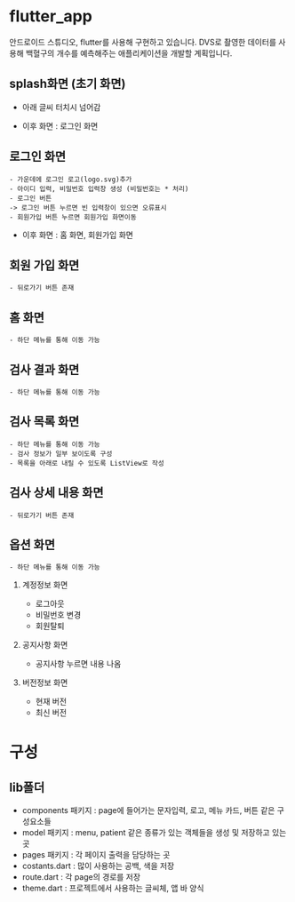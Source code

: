 # flutter_app

안드로이드 스튜디오, flutter를 사용해 구현하고 있습니다.
DVS로 촬영한 데이터를 사용해 백혈구의 개수를 예측해주는 애플리케이션을 개발할 계획입니다.


## splash화면 (초기 화면)
- 아래 글씨 터치시 넘어감

- 이후 화면 : 로그인 화면    

## 로그인 화면
    - 가운데에 로그인 로고(logo.svg)추가
    - 아이디 입력, 비밀번호 입력창 생성 (비밀번호는 * 처리)
    - 로그인 버튼    
    -> 로그인 버튼 누르면 빈 입력창이 있으면 오류표시
    - 회원가입 버튼 누르면 회원가입 화면이동

- 이후 화면 : 홈 화면, 회원가입 화면    

## 회원 가입 화면
    - 뒤로가기 버튼 존재

## 홈 화면
    - 하단 메뉴를 통해 이동 가능

## 검사 결과 화면
    - 하단 메뉴를 통해 이동 가능

## 검사 목록 화면
    - 하단 메뉴를 통해 이동 가능
    - 검사 정보가 일부 보이도록 구성
    - 목록을 아래로 내릴 수 있도록 ListView로 작성

## 검사 상세 내용 화면
    - 뒤로가기 버튼 존재

## 옵션 화면
    - 하단 메뉴를 통해 이동 가능

1. 계정정보 화면
    - 로그아웃
    - 비밀번호 변경
    - 회원탈퇴
  
2. 공지사항 화면
    - 공지사항 누르면 내용 나옴
  
3. 버전정보 화면
    - 현재 버전
    - 최신 버전

# 구성
## lib폴더
- components 패키지 : page에 들어가는 문자입력, 로고, 메뉴 카드, 버튼 같은 구성요소들
- model 패키지 : menu, patient 같은 종류가 있는 객체들을 생성 및 저장하고 있는 곳
- pages 패키지 : 각 페이지 출력을 담당하는 곳
- costants.dart : 많이 사용하는 공백, 색을 저장
- route.dart : 각 page의 경로를 저장
- theme.dart : 프로젝트에서 사용하는 글씨체, 앱 바 양식 

